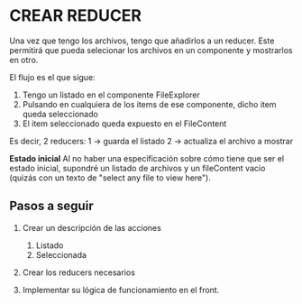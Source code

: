 # CREAR REDUCER

Una vez que tengo los archivos, tengo que añadirlos a un reducer. Este permitirá que pueda selecionar los archivos en un componente y mostrarlos en otro.

El flujo es el que sigue:

1. Tengo un listado en el componente FileExplorer
2. Pulsando en cualquiera de los items de ese componente, dicho item queda seleccionado
3. El item seleccionado queda expuesto en el FileContent

Es decir, 2 reducers:
1 -> guarda el listado
2 -> actualiza el archivo a mostrar

**Estado inicial**
Al no haber una especificación sobre cómo tiene que ser el estado inicial, supondré un listado de archivos y un fileContent vacio (quizás con un texto de "select any file to view here").

## Pasos a seguir

1. Crear un descripción de las acciones

   1. Listado
   2. Seleccionada

2. Crear los reducers necesarios
3. Implementar su lógica de funcionamiento en el front.
